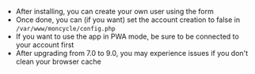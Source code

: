 * After installing, you can create your own user using the form
* Once done, you can (if you want) set the account creation to false in `/var/www/moncycle/config.php`
* If you want to use the app in PWA mode, be sure to be connected to your account first
* After upgrading from 7.0 to 9.0, you may experience issues if you don't clean your browser cache
